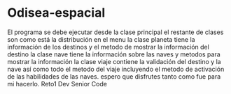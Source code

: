 # Odisea-espacial
El programa se debe ejecutar desde la clase principal
el restante de clases son como está la distribución en el menu
la clase planeta tiene la información de los destinos y el metodo de mostrar la información del destino
la clase nave tiene la información sobre las naves y metodos para mostrar la información
la clase viaje contiene la validación del destino y la nave así como todo el metodo del viaje incluyendo el metodo de activación de las habilidades de las naves.
espero que disfrutes tanto como fue para mi hacerlo.
Reto1 Dev Senior Code
